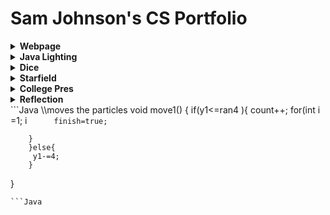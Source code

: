 # Sam Johnson's CS Portfolio
<details><summary><strong> Webpage</strong></summary>
 
* WebPage [here](https://johnsonscj.github.io/TestWeb/climbPage/dogPage.html)
<p> This allowed me to use HTML and CSS together. I thought it was helpful to get a taste of different programming languages. It was also a way to display what I am passionate in. </p>
</details>
<details><summary><strong> Java Lighting</strong></summary>
 
* Lightning Java [here](https://johnsonscj.github.io/lightning2/)
<p>I used basic common java in this project. It was a good project to start with after the long summer. I also was able to use some HTML on the website where I created the lightning.</p>
 </details>

<details><summary><strong> Dice</strong></summary>
 
* Dice [here](https://johnsonscj.github.io/dice3/index.html)
 
<p>I was able to use object oriented programming to create many different dice. I also involved different booleans into my program and made different levels. This program shows how powerful object oriented programming is.
</p>
 </details>
 

 
  <details><summary><strong> Starfield</strong></summary>
 
* Star Field[ here ](https://johnsonscj.github.io/starfield5/)
<p>This was my most complex program. I incorporated interface and inheritance in my code. This program entailed a lot of trial and error because it involved many things I have not used in programming yet. For example, I was able to use maps in this program which I have never used before.
 </p>
</details>

 <details><summary><strong> College Pres</strong></summary>
 
* College Presentation [here](https://docs.google.com/presentation/d/1HHA8QrvBxTzIS_Zrj4j_ggZQLk0quPHLBQY8wYFpZdA/edit?usp=sharing)
<p>

 </p>
 </details>
  <details><summary><strong> Reflection</strong></summary>
 
 <p> 1. Done 2. The first thing that I pride myself in my coding is the initial process. I enjoy looking at the big picture of my program. I like to think out in my head what I want to do. I am also pretty creative, and this allows me to think of good ideas for my projects. The second thing that I pride myself in coding is how I resolve my errors. I am able to discuss with many people around me, or I rewrite my code because I think there is a lot of power in rewriting code.            3.My accomplishment was being able to use HTML and CSS. At first, I was nervous to try a different programming language because I felt so comfortable with java. However, I knew trying a new language would be a wise decision. I do not love HTML, but I did learn a lot about HTML. This was a huge accomplishment because I was able to have an open mind and try something new.  Ex.( .overlay {
  position: absolute;
    top: 0;
  bottom: 0;
  left: 0;
  right: 0;
  background-color: brown;
  overflow: hidden;
  width: 0;
  height: 100%;
  transition: .5s ease;
}
 )
 4.My highest hurdle this trimester was being able to create fireworks in my project StarField. I struggled a few days in creating this in my project. I realized most of my code was pretty bad, so I deleted all of it. I thought about what I wanted to do big picture. This was a huge success because I was able to be creative and how I was going to do this. Although I ended up needing help from the people around me, it was the highest hurdle because of the process I used to get over this problem.
5.I showed this through the layout of my portfolio.
 6.I always tried to start out my projects on a piece of paper. I wanted to get down the big picture of my goal in this project. The reason why I do this is because I want to have direction within my code. I want to know where I am going within my code.  My next step in my process was to become more specific in my projects. I would translate what I thought of big picture into smaller details. There were many difficulties I faced within my coded that I resolved in different ways. If it was a simple problem I could normally figure out the problem. However, if it was a large problem I would try to rewrite the part that was wrong because I could try to figure out the solution a different way. I prefer to collaborate in the process of making my program because sometimes others can easily see what you're doing wrong. I have found that I would become blind to the problems in my own code. Also, I have to learn from others that know more than me. Overall, I prefer to be collaborative in my coding process.
 </p>
</details>
```Java
\\moves the particles
 void move1() {
        if(y1<=ran4 ){
      count++;
        for(int i =1; i<p.length/2; i++){
          if(count < 2){
          p[i].setX(x1);
          p[i].setY(ran4);
          }
          p[i].move();
          p[i].show();
          
          finish=true;
         
        }     
        }else{
         y1-=4;       
        }   
  }
```
```Java

```
